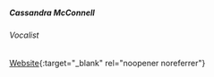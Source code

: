 ##### Cassandra McConnell

###### Vocalist

[Website](https://www.landestheater-linz.at/public/Person%20Details?pid=1249){:target="_blank" rel="noopener noreferrer"}
